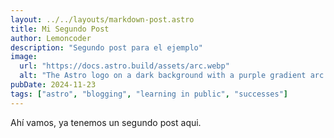 ```yaml
---
layout: ../../layouts/markdown-post.astro
title: Mi Segundo Post
author: Lemoncoder
description: "Segundo post para el ejemplo"
image:
  url: "https://docs.astro.build/assets/arc.webp"
  alt: "The Astro logo on a dark background with a purple gradient arc."
pubDate: 2024-11-23
tags: ["astro", "blogging", "learning in public", "successes"]
---
```


Ahí vamos, ya tenemos un segundo post aqui.
